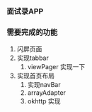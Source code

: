 ### 面试录APP 

### 需要完成的功能 
1. 闪屏页面
2. 实现tabbar
   1. viewPager 实现一下
3. 实现首页布局
   1. 实现navBar
   2. arrayAdapter 
   3. okhttp 实现
   